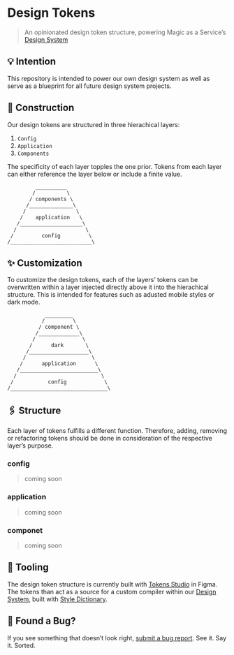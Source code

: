 # Design Tokens

> An opinionated design token structure, powering Magic as a Service’s [Design System](https://github.com/magicasaservice/design-system)

## 💡 Intention

This repository is intended to power our own design system as well as serve as a blueprint for all future design system projects.

## 🚧 Construction

Our design tokens are structured in three hierachical layers:

1. `Config`
2. `Application`
3. `Components`

The specificity of each layer topples the one prior. Tokens from each layer can either reference the layer below or include a finite value.

```
         __________
        /          \
       / components \
      /______________\
     /                \
    /    application   \
   /____________________\
  /                      \
 /         config         \
/__________________________\
```

## ✨ Customization

To customize the design tokens, each of the layers’ tokens can be overwritten within a layer injected directly above it into the hierachical structure. This is intended for features such as adusted mobile styles or dark mode.

```
            _________
           /         \
          / component \
         /_____________\
        /               \
       /      dark       \
      /___________________\
     /                     \
    /      application      \
   /_________________________\
  /                           \
 /           config            \
/_______________________________\
```

## 🖇️ Structure

Each layer of tokens fulfills a different function. Therefore, adding, removing or refactoring tokens should be done in consideration of the respective layer’s purpose.

### config

> coming soon

### application

> coming soon

### componet

> coming soon


## 🧰 Tooling

The design token structure is currently built with [Tokens Studio](https://tokens.studio/) in Figma. The tokens than act as a source for a custom compiler within our [Design System](https://github.com/magicasaservice/design-system), built with [Style Dictionary](https://github.com/amzn/style-dictionary).

## 🐛 Found a Bug?

If you see something that doesn’t look right, [submit a bug report](https://github.com/magicasaservice/design-tokens/issues/new?assignees=&labels=bug%2Cpending+triage&template=bug_report.yml). See it. Say it. Sorted.

